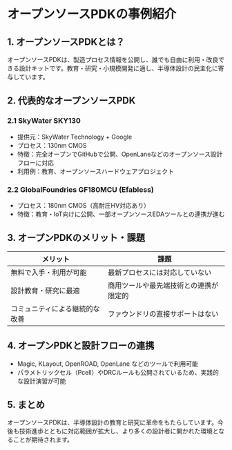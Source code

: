 # オープンソースPDKの事例紹介

## 1. オープンソースPDKとは？

オープンソースPDKは、製造プロセス情報を公開し、誰でも自由に利用・改良できる設計キットです。教育・研究・小規模開発に適し、半導体設計の民主化に寄与しています。

## 2. 代表的なオープンソースPDK

### 2.1 SkyWater SKY130

- 提供元：SkyWater Technology + Google  
- プロセス：130nm CMOS  
- 特徴：完全オープンでGitHubで公開、OpenLaneなどのオープンソース設計フローに対応  
- 利用例：教育、オープンソースハードウェアプロジェクト

### 2.2 GlobalFoundries GF180MCU (Efabless)

- プロセス：180nm CMOS（高耐圧HV対応あり）  
- 特徴：教育・IoT向けに公開、一部オープンソースEDAツールとの連携が進む

## 3. オープンPDKのメリット・課題

| メリット                       | 課題                             |
|------------------------------|--------------------------------|
| 無料で入手・利用が可能          | 最新プロセスには対応していない     |
| 設計教育・研究に最適            | 商用ツールや最先端技術との連携が限定的 |
| コミュニティによる継続的な改善  | ファウンドリの直接サポートはない    |

## 4. オープンPDKと設計フローの連携

- Magic, KLayout, OpenROAD, OpenLane などのツールで利用可能  
- パラメトリックセル（Pcell）やDRCルールも公開されているため、実践的な設計演習が可能

## 5. まとめ

オープンソースPDKは、半導体設計の教育と研究に革命をもたらしています。今後も技術進歩とともに対応範囲が拡大し、より多くの設計者に開かれた環境となることが期待されます。
